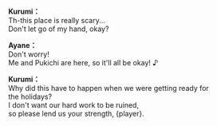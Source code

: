 # 

  
**Kurumi：**  
Th-this place is really scary...  
Don't let go of my hand, okay?  
  
**Ayane：**  
Don't worry!  
Me and Pukichi are here, so it'll all be okay! ♪  
  
**Kurumi：**  
Why did this have to happen when we were getting ready for  
the holidays?  
I don't want our hard work to be ruined,  
so please lend us your strength, {player}.  
